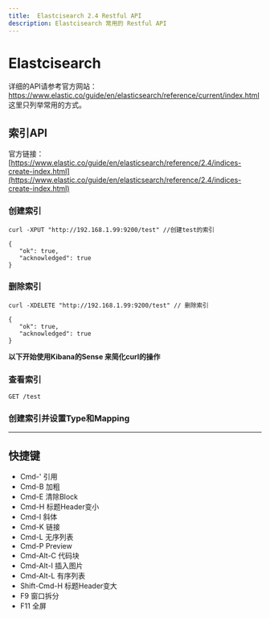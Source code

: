 ```yaml
---
title:  Elastcisearch 2.4 Restful API 
description: Elastcisearch 常用的 Restful API
---
```


# Elastcisearch
详细的API请参考官方网站： https://www.elastic.co/guide/en/elasticsearch/reference/current/index.html 这里只列举常用的方式。
## 索引API
官方链接： [https://www.elastic.co/guide/en/elasticsearch/reference/2.4/indices-create-index.html](https://www.elastic.co/guide/en/elasticsearch/reference/2.4/indices-create-index.html)
### 创建索引
```
curl -XPUT "http://192.168.1.99:9200/test" //创建test的索引
```
```
{
   "ok": true,
   "acknowledged": true
}
```
### 删除索引
```
curl -XDELETE "http://192.168.1.99:9200/test" // 删除索引
```
```
{
   "ok": true,
   "acknowledged": true
}
```

**以下开始使用Kibana的Sense 来简化curl的操作**
### 查看索引
```
GET /test
```
### 创建索引并设置Type和Mapping

-------------------


## 快捷键

- Cmd-' 引用
- Cmd-B	加粗
- Cmd-E	 清除Block
- Cmd-H	 标题Header变小
- Cmd-I	   斜体
- Cmd-K	  链接
- Cmd-L	 无序列表
- Cmd-P	 Preview
- Cmd-Alt-C	 代码块
- Cmd-Alt-I	 插入图片
- Cmd-Alt-L	有序列表
- Shift-Cmd-H  标题Header变大
- F9	 窗口拆分
- F11	全屏


